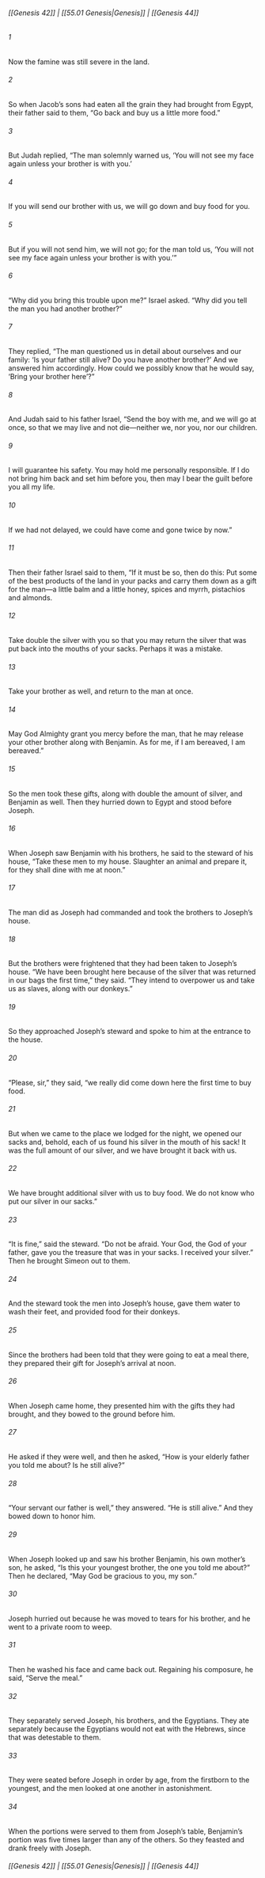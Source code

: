 
###### [[Genesis 42]] | [[55.01 Genesis|Genesis]] | [[Genesis 44]]

###### 1
Now the famine was still severe in the land.
###### 2
So when Jacob’s sons had eaten all the grain they had brought from Egypt, their father said to them, “Go back and buy us a little more food.”
###### 3
But Judah replied, “The man solemnly warned us, ‘You will not see my face again unless your brother is with you.’
###### 4
If you will send our brother with us, we will go down and buy food for you.
###### 5
But if you will not send him, we will not go; for the man told us, ‘You will not see my face again unless your brother is with you.’”
###### 6
“Why did you bring this trouble upon me?” Israel asked. “Why did you tell the man you had another brother?”
###### 7
They replied, “The man questioned us in detail about ourselves and our family: ‘Is your father still alive? Do you have another brother?’ And we answered him accordingly. How could we possibly know that he would say, ‘Bring your brother here’?”
###### 8
And Judah said to his father Israel, “Send the boy with me, and we will go at once, so that we may live and not die—neither we, nor you, nor our children.
###### 9
I will guarantee his safety. You may hold me personally responsible. If I do not bring him back and set him before you, then may I bear the guilt before you all my life.
###### 10
If we had not delayed, we could have come and gone twice by now.”
###### 11
Then their father Israel said to them, “If it must be so, then do this: Put some of the best products of the land in your packs and carry them down as a gift for the man—a little balm and a little honey, spices and myrrh, pistachios and almonds.
###### 12
Take double the silver with you so that you may return the silver that was put back into the mouths of your sacks. Perhaps it was a mistake.
###### 13
Take your brother as well, and return to the man at once.
###### 14
May God Almighty grant you mercy before the man, that he may release your other brother along with Benjamin. As for me, if I am bereaved, I am bereaved.”
###### 15
So the men took these gifts, along with double the amount of silver, and Benjamin as well. Then they hurried down to Egypt and stood before Joseph.
###### 16
When Joseph saw Benjamin with his brothers, he said to the steward of his house, “Take these men to my house. Slaughter an animal and prepare it, for they shall dine with me at noon.”
###### 17
The man did as Joseph had commanded and took the brothers to Joseph’s house.
###### 18
But the brothers were frightened that they had been taken to Joseph’s house. “We have been brought here because of the silver that was returned in our bags the first time,” they said. “They intend to overpower us and take us as slaves, along with our donkeys.”
###### 19
So they approached Joseph’s steward and spoke to him at the entrance to the house.
###### 20
“Please, sir,” they said, “we really did come down here the first time to buy food.
###### 21
But when we came to the place we lodged for the night, we opened our sacks and, behold, each of us found his silver in the mouth of his sack! It was the full amount of our silver, and we have brought it back with us.
###### 22
We have brought additional silver with us to buy food. We do not know who put our silver in our sacks.”
###### 23
“It is fine,” said the steward. “Do not be afraid. Your God, the God of your father, gave you the treasure that was in your sacks. I received your silver.” Then he brought Simeon out to them.
###### 24
And the steward took the men into Joseph’s house, gave them water to wash their feet, and provided food for their donkeys.
###### 25
Since the brothers had been told that they were going to eat a meal there, they prepared their gift for Joseph’s arrival at noon.
###### 26
When Joseph came home, they presented him with the gifts they had brought, and they bowed to the ground before him.
###### 27
He asked if they were well, and then he asked, “How is your elderly father you told me about? Is he still alive?”
###### 28
“Your servant our father is well,” they answered. “He is still alive.” And they bowed down to honor him.
###### 29
When Joseph looked up and saw his brother Benjamin, his own mother’s son, he asked, “Is this your youngest brother, the one you told me about?” Then he declared, “May God be gracious to you, my son.”
###### 30
Joseph hurried out because he was moved to tears for his brother, and he went to a private room to weep.
###### 31
Then he washed his face and came back out. Regaining his composure, he said, “Serve the meal.”
###### 32
They separately served Joseph, his brothers, and the Egyptians. They ate separately because the Egyptians would not eat with the Hebrews, since that was detestable to them.
###### 33
They were seated before Joseph in order by age, from the firstborn to the youngest, and the men looked at one another in astonishment.
###### 34
When the portions were served to them from Joseph’s table, Benjamin’s portion was five times larger than any of the others. So they feasted and drank freely with Joseph.

###### [[Genesis 42]] | [[55.01 Genesis|Genesis]] | [[Genesis 44]]
